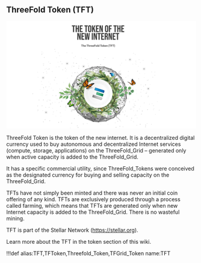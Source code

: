 ## ThreeFold Token (TFT)

![](img/token_internet.png)

ThreeFold Token is the token of the new internet. It is a decentralized digital currency used to buy autonomous and decentralized Internet services (compute, storage, applications) on the ThreeFold_Grid – generated only when active capacity is added to the ThreeFold_Grid.

It has a specific commercial utility, since ThreeFold_Tokens were conceived as the designated currency for buying and selling capacity on the ThreeFold_Grid.

TFTs have not simply been minted and there was never an initial coin offering of any kind. TFTs are exclusively produced through a process called farming, which means that TFTs are generated only when new Internet capacity is added to the ThreeFold_Grid. There is no wasteful mining.

TFT is part of the Stellar Network (https://stellar.org).

Learn more about the TFT in the token section of this wiki.

!!!def alias:TFT,TFToken,Threefold_Token,TFGrid_Token name:TFT
